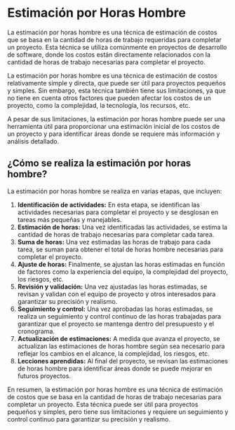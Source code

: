 # Estimación por Horas Hombre

La estimación por horas hombre es una técnica de estimación de costos que se basa en la cantidad de horas de trabajo
requeridas para completar un proyecto. Esta técnica se utiliza comúnmente en proyectos de desarrollo de software, donde
los costos están directamente relacionados con la cantidad de horas de trabajo necesarias para completar el proyecto.

La estimación por horas hombre es una técnica de estimación de costos relativamente simple y directa, que puede ser útil
para proyectos pequeños y simples. Sin embargo, esta técnica también tiene sus limitaciones, ya que no tiene en cuenta
otros factores que pueden afectar los costos de un proyecto, como la complejidad, la tecnología, los recursos, etc.

A pesar de sus limitaciones, la estimación por horas hombre puede ser una herramienta útil para proporcionar una
estimación inicial de los costos de un proyecto y para identificar áreas donde se requiere más información y análisis
detallado.

## ¿Cómo se realiza la estimación por horas hombre?

La estimación por horas hombre se realiza en varias etapas, que incluyen:

1. **Identificación de actividades:** En esta etapa, se identifican las actividades necesarias para completar el
   proyecto y se desglosan en tareas más pequeñas y manejables.
2. **Estimación de horas:** Una vez identificadas las actividades, se estima la cantidad de horas de trabajo necesarias
   para completar cada tarea.
3. **Suma de horas:** Una vez estimadas las horas de trabajo para cada tarea, se suman para obtener el total de horas
   hombre necesarias para completar el proyecto.
4. **Ajuste de horas:** Finalmente, se ajustan las horas estimadas en función de factores como la experiencia del
   equipo,
   la complejidad del proyecto, los riesgos, etc.
5. **Revisión y validación:** Una vez ajustadas las horas estimadas, se revisan y validan con el equipo de proyecto y
   otros interesados para garantizar su precisión y realismo.
6. **Seguimiento y control:** Una vez aprobadas las horas estimadas, se realiza un seguimiento y control continuo de las
   horas trabajadas para garantizar que el proyecto se mantenga dentro del presupuesto y el cronograma.
7. **Actualización de estimaciones:** A medida que avanza el proyecto, se actualizan las estimaciones de horas hombre
   según sea necesario para reflejar los cambios en el alcance, la complejidad, los riesgos, etc.
8. **Lecciones aprendidas:** Al final del proyecto, se revisan las estimaciones de horas hombre para identificar áreas
   donde se puede mejorar en futuros proyectos.

En resumen, la estimación por horas hombre es una técnica de estimación de costos que se basa en la cantidad de horas de
trabajo necesarias para completar un proyecto. Esta técnica puede ser útil para proyectos pequeños y simples, pero tiene
sus limitaciones y requiere un seguimiento y control continuo para garantizar su precisión y realismo.